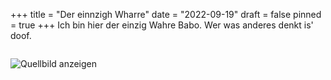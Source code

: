+++
title = "Der einnzigh Wharre"
date = "2022-09-19"
draft = false
pinned = true
+++
I﻿ch bin hier der einzig Wahre Babo. Wer was anderes denkt is' doof.

![]()

![Quellbild anzeigen](https://th.bing.com/th/id/OIP.w8SPQU-_ETAkb068X60yxgHaDt?pid=ImgDet&rs=1)

<!--EndFragment--><!--StartFragment-->